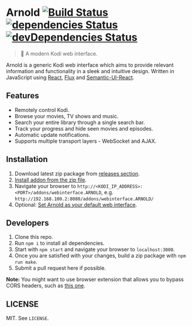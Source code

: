 # Arnold [![Build Status](https://travis-ci.org/scholtzm/arnold.svg?branch=master)](https://travis-ci.org/scholtzm/arnold) [![dependencies Status](https://david-dm.org/scholtzm/arnold/status.svg)](https://david-dm.org/scholtzm/arnold) [![devDependencies Status](https://david-dm.org/scholtzm/arnold/dev-status.svg)](https://david-dm.org/scholtzm/arnold?type=dev)

> 🎥 A modern Kodi web interface.

Arnold is a generic Kodi web interface which aims to provide relevant information and functionality in a sleek and intuitive design. Written in JavaScript using [React](https://facebook.github.io/react/), [Flux](https://facebook.github.io/flux/) and [Semantic-UI-React](http://react.semantic-ui.com/).

## Features

* Remotely control Kodi.
* Browse your movies, TV shows and music.
* Search your entire library through a single search bar.
* Track your progress and hide seen movies and episodes.
* Automatic update notifications.
* Supports multiple transport layers - WebSocket and AJAX.

## Installation

1. Download latest zip package from [releases section](https://github.com/scholtzm/arnold/releases).
2. [Install addon from the zip file](http://kodi.wiki/view/HOW-TO:Install_add-ons_from_zip_files).
3. Navigate your browser to `http://<KODI_IP_ADDRESS>:<PORT>/addons/webinterface.ARNOLD`, e.g. `http://192.168.100.2:8080/addons/webinterface.ARNOLD/`
4. Optional: [Set Arnold as your default web interface](http://kodi.wiki/view/web_interface#Default_web_interface).

## Developers

1. Clone this repo.
2. Run `npm i` to install all dependencies.
3. Start with `npm start` and navigate your browser to `localhost:3000`.
4. Once you are satisfied with your changes, build a zip package with `npm run make`.
5. Submit a pull request here if possible.

**Note:** You might want to use browser extension that allows you to bypass CORS headers, such as [this one](https://chrome.google.com/webstore/detail/allow-control-allow-origi/nlfbmbojpeacfghkpbjhddihlkkiljbi).

## LICENSE

MIT. See `LICENSE`.
